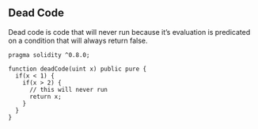 ## Dead Code

Dead code is code that will never run because it’s evaluation is predicated on a condition that will always return false.

```
pragma solidity ^0.8.0;

function deadCode(uint x) public pure {
  if(x < 1) {
    if(x > 2) {
      // this will never run
      return x;
    }
  }
}
```
